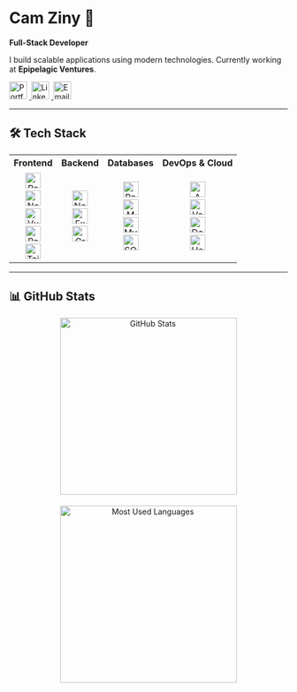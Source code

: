 # Cam Ziny 👋

**Full-Stack Developer**

I build scalable applications using modern technologies. Currently working at **Epipelagic Ventures**.

<a href="https://camziny.com" target="_blank">
  <img src="https://img.shields.io/badge/Portfolio-000000?style=flat-square" alt="Portfolio" style="height:32px; margin-right:4px;">
</a>
<a href="https://www.linkedin.com/in/cameron-ziny/" target="_blank">
  <img src="https://img.shields.io/badge/LinkedIn-0077B5?style=flat-square&logo=linkedin&logoColor=white" alt="LinkedIn" style="height:32px; margin-right:4px;">
</a>
<a href="mailto:camziny@gmail.com" target="_blank">
  <img src="https://img.shields.io/badge/Email-D14836?style=flat-square&logo=gmail&logoColor=white" alt="Email" style="height:32px; margin-right:4px;">
</a>

---

## 🛠️ Tech Stack

<table align="center">
  <tr>
    <th>Frontend</th>
    <th>Backend</th>
    <th>Databases</th>
    <th>DevOps & Cloud</th>
  </tr>
  <tr>
    <td align="center">
      <img src="https://img.shields.io/badge/React-61DAFB?style=flat-square&logo=react&logoColor=black" alt="React" style="height:28px; margin:2px;"><br>
      <img src="https://img.shields.io/badge/Next.js-000000?style=flat-square&logo=next.js&logoColor=white" alt="Next.js" style="height:28px; margin:2px;"><br>
      <img src="https://img.shields.io/badge/Vue.js-4FC08D?style=flat-square&logo=vue.js&logoColor=white" alt="Vue.js" style="height:28px; margin:2px;"><br>
      <img src="https://img.shields.io/badge/React Native-61DAFB?style=flat-square&logo=react&logoColor=black" alt="React Native" style="height:28px; margin:2px;"><br>
      <img src="https://img.shields.io/badge/Tailwind CSS-06B6D4?style=flat-square&logo=tailwindcss&logoColor=white" alt="Tailwind CSS" style="height:28px; margin:2px;">
    </td>
    <td align="center">
      <img src="https://img.shields.io/badge/Node.js-339933?style=flat-square&logo=node.js&logoColor=white" alt="Node.js" style="height:28px; margin:2px;"><br>
      <img src="https://img.shields.io/badge/Express.js-000000?style=flat-square&logo=express&logoColor=white" alt="Express.js" style="height:28px; margin:2px;"><br>
      <img src="https://img.shields.io/badge/GraphQL-E10098?style=flat-square&logo=graphql&logoColor=white" alt="GraphQL" style="height:28px; margin:2px;">
    </td>
    <td align="center">
      <img src="https://img.shields.io/badge/PostgreSQL-336791?style=flat-square&logo=postgresql&logoColor=white" alt="PostgreSQL" style="height:28px; margin:2px;"><br>
      <img src="https://img.shields.io/badge/MongoDB-47A248?style=flat-square&logo=mongodb&logoColor=white" alt="MongoDB" style="height:28px; margin:2px;"><br>
      <img src="https://img.shields.io/badge/MySQL-4479A1?style=flat-square&logo=mysql&logoColor=white" alt="MySQL" style="height:28px; margin:2px;"><br>
      <img src="https://img.shields.io/badge/SQLite-003B57?style=flat-square&logo=sqlite&logoColor=white" alt="SQLite" style="height:28px; margin:2px;">
    </td>
    <td align="center">
      <img src="https://img.shields.io/badge/AWS-FF9900?style=flat-square&logo=amazon-aws&logoColor=white" alt="AWS" style="height:28px; margin:2px;"><br>
      <img src="https://img.shields.io/badge/Vercel-000000?style=flat-square&logo=vercel&logoColor=white" alt="Vercel" style="height:28px; margin:2px;"><br>
      <img src="https://img.shields.io/badge/Docker-2496ED?style=flat-square&logo=docker&logoColor=white" alt="Docker" style="height:28px; margin:2px;"><br>
      <img src="https://img.shields.io/badge/Heroku-430098?style=flat-square&logo=heroku&logoColor=white" alt="Heroku" style="height:28px; margin:2px;">
    </td>
  </tr>
</table>

---

## 📊 GitHub Stats

<div align="center" style="display: flex; flex-wrap: wrap; justify-content: center; gap: 20px;">
  <a href="https://github.com/camziny" target="_blank">
    <picture>
      <source media="(prefers-color-scheme: dark)" srcset="https://github-readme-stats.vercel.app/api?username=camziny&show_icons=true&theme=radical&hide_border=true">
      <source media="(prefers-color-scheme: light)" srcset="https://github-readme-stats.vercel.app/api?username=camziny&show_icons=true&theme=default&hide_border=true">
      <img src="https://github-readme-stats.vercel.app/api?username=camziny&show_icons=true&theme=default&hide_border=true" alt="GitHub Stats" style="width:320px; height:auto;">
    </picture>
  </a>
  <a href="https://github.com/camziny" target="_blank">
    <picture>
      <source media="(prefers-color-scheme: dark)" srcset="https://github-readme-stats.vercel.app/api/top-langs/?username=camziny&layout=compact&theme=radical&hide_border=true">
      <source media="(prefers-color-scheme: light)" srcset="https://github-readme-stats.vercel.app/api/top-langs/?username=camziny&layout=compact&theme=default&hide_border=true">
      <img src="https://github-readme-stats.vercel.app/api/top-langs/?username=camziny&layout=compact&theme=default&hide_border=true" alt="Most Used Languages" style="width:320px; height:auto;">
    </picture>
  </a>
</div>

